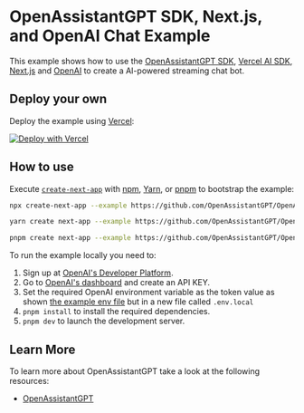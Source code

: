 # OpenAssistantGPT SDK, Next.js, and OpenAI Chat Example

This example shows how to use the [OpenAssistantGPT SDK](https://openassistantgpt.io/), [Vercel AI SDK](https://sdk.vercel.ai/docs), [Next.js](https://nextjs.org/) and [OpenAI](https://openai.com) to create a AI-powered streaming chat bot.

## Deploy your own

Deploy the example using [Vercel](https://vercel.com?utm_source=github):

[![Deploy with Vercel](https://vercel.com/button)](https://vercel.com/new/clone?repository-url=https%3A%2F%2Fgithub.com%2FOpenAssistantGPT%2FOpenAssistantGPT-SDK%2Ftree%2Fmain%2Fexamples%2Fnext-website&env=OPENAI_ASSISTANT_ID,OPENAI_API_KEY&envDescription=Find%20all%20informations%20in%20OpenAI%20Platform.&envLink=https%3A%2F%2Fplatform.openai.com%2F)

## How to use

Execute [`create-next-app`](https://github.com/vercel/next.js/tree/canary/packages/create-next-app) with [npm](https://docs.npmjs.com/cli/init), [Yarn](https://yarnpkg.com/lang/en/docs/cli/create/), or [pnpm](https://pnpm.io) to bootstrap the example:

```bash
npx create-next-app --example https://github.com/OpenAssistantGPT/OpenAssistantGPT-SDK/tree/main/examples/next-website next-openassistantgpt-app
```

```bash
yarn create next-app --example https://github.com/OpenAssistantGPT/OpenAssistantGPT-SDK/tree/main/examples/next-website next-openassistantgpt-app
```

```bash
pnpm create next-app --example https://github.com/OpenAssistantGPT/OpenAssistantGPT-SDK/tree/main/examples/next-website next-openassistantgpt-app
```

To run the example locally you need to:

1. Sign up at [OpenAI's Developer Platform](https://platform.openai.com/signup).
2. Go to [OpenAI's dashboard](https://platform.openai.com/account/api-keys) and create an API KEY.
3. Set the required OpenAI environment variable as the token value as shown [the example env file](./.env.local.example) but in a new file called `.env.local`
4. `pnpm install` to install the required dependencies.
5. `pnpm dev` to launch the development server.

## Learn More

To learn more about OpenAssistantGPT take a look at the following resources:

- [OpenAssistantGPT](https://www.openassistantgpt.io/)
